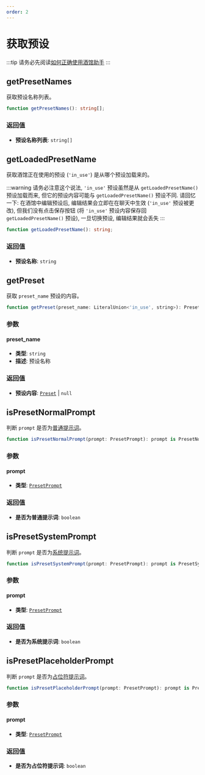 ```yaml
---
order: 2
---
```


# 获取预设

:::tip
请务必先阅读[如何正确使用酒馆助手](/guide/基本用法/如何正确使用酒馆助手.md)
:::

<CustomTOC />

## getPresetNames

获取预设名称列表。

```typescript
function getPresetNames(): string[];
```

### 返回值

- **预设名称列表**: `string[]`

## getLoadedPresetName

获取酒馆正在使用的预设 (`'in_use'`) 是从哪个预设加载来的。

:::warning
请务必注意这个说法, `'in_use'` 预设虽然是从 `getLoadedPresetName()` 预设加载而来, 但它的预设内容可能与 `getLoadedPresetName()` 预设不同.
请回忆一下: 在酒馆中编辑预设后, 编辑结果会立即在在聊天中生效 (`'in_use'` 预设被更改),
但我们没有点击保存按钮 (将 `'in_use'` 预设内容保存回 `getLoadedPresetName()` 预设), 一旦切换预设, 编辑结果就会丢失
:::

```typescript
function getLoadedPresetName(): string;
```

### 返回值

- **预设名称**: `string`

## getPreset

获取 `preset_name` 预设的内容。

```typescript
function getPreset(preset_name: LiteralUnion<'in_use', string>): Preset | null;
```

### 参数

#### preset_name

- **类型**: `string`
- **描述**: 预设名称

### 返回值

- **预设内容**: [`Preset`](./创建预设.md#createpreset) | `null`

## isPresetNormalPrompt

判断 `prompt` 是否为[普通提示词](./创建预设.md#createpreset)。

```typescript
function isPresetNormalPrompt(prompt: PresetPrompt): prompt is PresetNormalPrompt;
```

### 参数

#### prompt

- **类型**: [`PresetPrompt`](./创建预设.md#createpreset)

### 返回值

- **是否为普通提示词**: `boolean`

## isPresetSystemPrompt

判断 `prompt` 是否为[系统提示词](./创建预设.md#createpreset)。

```typescript
function isPresetSystemPrompt(prompt: PresetPrompt): prompt is PresetSystemPrompt;
```

### 参数

#### prompt

- **类型**: [`PresetPrompt`](./创建预设.md#createpreset)

### 返回值

- **是否为系统提示词**: `boolean`

## isPresetPlaceholderPrompt

判断 `prompt` 是否为[占位符提示词](./创建预设.md#createpreset)。

```typescript
function isPresetPlaceholderPrompt(prompt: PresetPrompt): prompt is PresetPlaceholderPrompt;
```

### 参数

#### prompt

- **类型**: [`PresetPrompt`](./创建预设.md#createpreset)

### 返回值

- **是否为占位符提示词**: `boolean`
